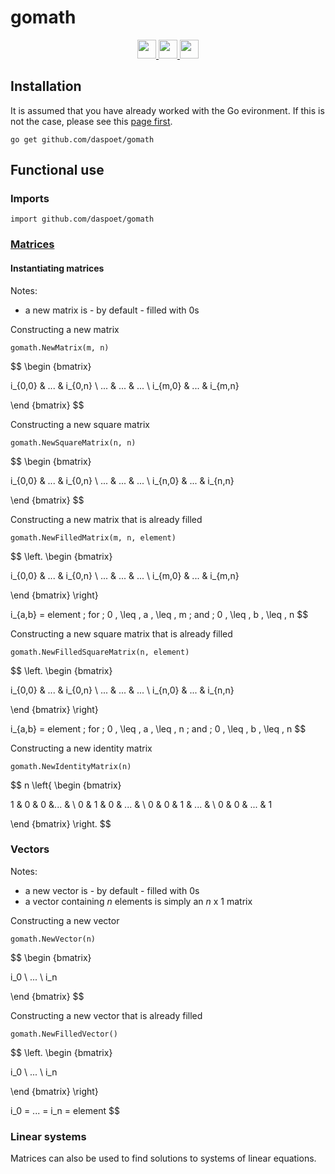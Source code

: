 # gomath

<div
align="center">
     <a
    href ="https://goreportcard.com/report/github.com/daspoet/gomath">
    <img
        height="30" src="https://goreportcard.com/badge/github.com/daspoet/gomath?style=for-the-badge"/>
    </a>
    <a
    href="https://pkg.go.dev/github.com/daspoet/gomath">
    <img
        height="30" src="https://img.shields.io/badge/Made%20with-Go-%2300fff2?style=for-the-badge"/>
    </a>
    <img
        height="30" src="https://img.shields.io/badge/Contains-Math-%23fc0398?style=for-the-badge" />
</div>

## Installation

It is assumed that you have already worked with the Go evironment. If this is not the case, please see this [page first](https://golang.org/doc/install).

`go get github.com/daspoet/gomath`

## Functional use

### Imports

```golang
import github.com/daspoet/gomath
```

### [Matrices](https://pkg.go.dev/github.com/daspoet/gomath#Matrix)

#### Instantiating matrices

Notes:

* a new matrix is - by default - filled with $0$s

Constructing a new matrix

```golang
gomath.NewMatrix(m, n)
```

$$
\begin {bmatrix}

i_{0,0} & ... & i_{0,n} \\
   ...  & ... &  ...    \\
i_{m,0} & ... & i_{m,n}

\end {bmatrix}
$$

Constructing a new square matrix

```golang
gomath.NewSquareMatrix(n, n)
```

$$
\begin {bmatrix}

i_{0,0} & ... & i_{0,n} \\
    ... & ... &  ...    \\
i_{n,0} & ... & i_{n,n}

\end {bmatrix}
$$

Constructing a new matrix that is already filled

```golang
gomath.NewFilledMatrix(m, n, element)
```

$$
\left.
\begin {bmatrix}

i_{0,0} & ... & i_{0,n} \\
   ...  & ... &  ...    \\
i_{m,0} & ... & i_{m,n}

\end {bmatrix}
\right\}

i_{a,b} = element \; for \; 0 \, \leq \, a \, \leq \, m \; and \; 0 \, \leq \, b \, \leq \, n
$$

Constructing a new square matrix that is already filled

```golang
gomath.NewFilledSquareMatrix(n, element)
```

$$
\left.
\begin {bmatrix}

i_{0,0} & ... & i_{0,n} \\
   ...  & ... &  ...    \\
i_{n,0} & ... & i_{n,n}

\end {bmatrix}
\right\}

i_{a,b} = element \; for \; 0 \, \leq \, a \, \leq \, n \; and \; 0 \, \leq \, b \, \leq \, n
$$

Constructing a new identity matrix

```golang
gomath.NewIdentityMatrix(n)
```

$$
n \left\{
\begin {bmatrix}

1 & 0 & 0 &... & \\
0 & 1 & 0 & ... & \\
0 & 0 & 1 & ... & \\
0 & 0 & ... & 1

\end {bmatrix}
\right.
$$

### Vectors

Notes:

* a new vector is - by default - filled with $0$s
* a vector containing $n$ elements is simply an $n$ x $1$ matrix

Constructing a new vector

```golang
gomath.NewVector(n)
```

$$
\begin {bmatrix}

i_0 \\
... \\
i_n

\end {bmatrix}
$$

Constructing a new vector that is already filled

```golang
gomath.NewFilledVector()
```

$$
\left.
\begin {bmatrix}

i_0 \\
... \\
i_n

\end {bmatrix}
\right\}

i_0 = ... = i_n = element
$$

### Linear systems

Matrices can also be used to find solutions to systems of linear equations.
